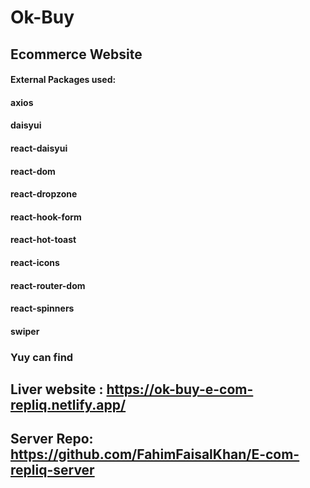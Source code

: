 # Ok-Buy

## Ecommerce Website

#### External Packages used:

#### axios

#### daisyui

#### react-daisyui

#### react-dom

#### react-dropzone

#### react-hook-form

#### react-hot-toast

#### react-icons

#### react-router-dom

#### react-spinners

#### swiper

### Yuy can find

## Liver website : https://ok-buy-e-com-repliq.netlify.app/

## Server Repo: https://github.com/FahimFaisalKhan/E-com-repliq-server

